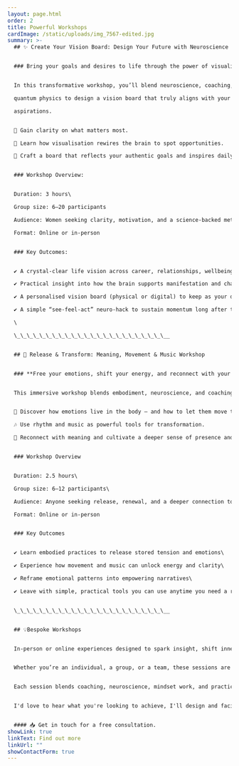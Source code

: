 ```yaml
---
layout: page.html
order: 2
title: Powerful Workshops
cardImage: /static/uploads/img_7567-edited.jpg
summary: >-
  ## ✨ Create Your Vision Board: Design Your Future with Neuroscience


  ### Bring your goals and desires to life through the power of visualisation and creativity.


  In this transformative workshop, you’ll blend neuroscience, coaching, and principles of

  quantum physics to design a vision board that truly aligns with your values and

  aspirations.


  🌿 Gain clarity on what matters most.

  💫 Learn how visualisation rewires the brain to spot opportunities.

  🎨 Craft a board that reflects your authentic goals and inspires daily action.


  ### Workshop Overview:


  Duration: 3 hours\

  Group size: 6–20 participants

  Audience: Women seeking clarity, motivation, and a science-backed method to manifest their goals.

  Format: Online or in-person


  ### Key Outcomes:


  ✔️ A crystal-clear life vision across career, relationships, wellbeing, and lifestyle\

  ✔️ Practical insight into how the brain supports manifestation and change\

  ✔️ A personalised vision board (physical or digital) to keep as your daily anchor

  ✔️ A simple “see-feel-act” neuro-hack to sustain momentum long after the workshop

  \

  \_\_\_\_\_\_\_\_\_\_\_\_\_\_\_\_\_\_\_\_\_\_\_\__


  ## 🌊 Release & Transform: Meaning, Movement & Music Workshop


  ### **Free your emotions, shift your energy, and reconnect with your inner power.**


  This immersive workshop blends embodiment, neuroscience, and coaching to help you safely release emotional blocks and step into a lighter, more aligned version of yourself.\


  💫 Discover how emotions live in the body – and how to let them move through you.

  🎶 Use rhythm and music as powerful tools for transformation.

  🌱 Reconnect with meaning and cultivate a deeper sense of presence and freedom.


  ### Workshop Overview


  Duration: 2.5 hours\

  Group size: 6–12 participants\

  Audience: Anyone seeking release, renewal, and a deeper connection to themselves.\

  Format: Online or in-person


  ### Key Outcomes


  ✔️ Learn embodied practices to release stored tension and emotions\

  ✔️ Experience how movement and music can unlock energy and clarity\

  ✔️ Reframe emotional patterns into empowering narratives\

  ✔️ Leave with simple, practical tools you can use anytime you need a reset


  \_\_\_\_\_\_\_\_\_\_\_\_\_\_\_\_\_\_\_\_\_\_\_\__


  ## 💡Bespoke Workshops


  In-person or online experiences designed to spark insight, shift inner narratives, and awaken authentic action.


  Whether you’re an individual, a group, or a team, these sessions are crafted to foster self-awareness, emotional clarity, and embodied alignment - with space for creativity, vision, and growth.


  Each session blends coaching, neuroscience, mindset work, and practical tools to meet you where you are, and move you forward with intention.


  I'd love to hear what you're looking to achieve, I'll design and facilitate a bespoke workshop for your audience.


  #### 📥 Get in touch for a free consultation.
showLink: true
linkText: Find out more
linkUrl: ""
showContactForm: true
---
```

